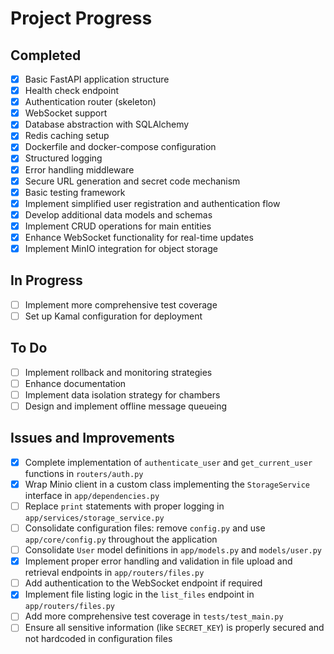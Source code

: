 # Project Progress

## Completed
- [x] Basic FastAPI application structure
- [x] Health check endpoint
- [x] Authentication router (skeleton)
- [x] WebSocket support
- [x] Database abstraction with SQLAlchemy
- [x] Redis caching setup
- [x] Dockerfile and docker-compose configuration
- [x] Structured logging
- [x] Error handling middleware
- [x] Secure URL generation and secret code mechanism
- [x] Basic testing framework
- [x] Implement simplified user registration and authentication flow
- [x] Develop additional data models and schemas
- [x] Implement CRUD operations for main entities
- [x] Enhance WebSocket functionality for real-time updates
- [x] Implement MinIO integration for object storage

## In Progress
- [ ] Implement more comprehensive test coverage
- [ ] Set up Kamal configuration for deployment

## To Do
- [ ] Implement rollback and monitoring strategies
- [ ] Enhance documentation
- [ ] Implement data isolation strategy for chambers
- [ ] Design and implement offline message queueing

## Issues and Improvements
- [x] Complete implementation of `authenticate_user` and `get_current_user` functions in `routers/auth.py`
- [x] Wrap Minio client in a custom class implementing the `StorageService` interface in `app/dependencies.py`
- [ ] Replace `print` statements with proper logging in `app/services/storage_service.py`
- [ ] Consolidate configuration files: remove `config.py` and use `app/core/config.py` throughout the application
- [ ] Consolidate `User` model definitions in `app/models.py` and `models/user.py`
- [x] Implement proper error handling and validation in file upload and retrieval endpoints in `app/routers/files.py`
- [ ] Add authentication to the WebSocket endpoint if required
- [x] Implement file listing logic in the `list_files` endpoint in `app/routers/files.py`
- [ ] Add more comprehensive test coverage in `tests/test_main.py`
- [ ] Ensure all sensitive information (like `SECRET_KEY`) is properly secured and not hardcoded in configuration files